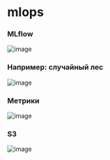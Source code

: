 # mlops

### MLflow
![image](https://github.com/user-attachments/assets/8ed15bbb-a220-403b-9b12-49e24b513838)

### Например: случайный лес
![image](https://github.com/user-attachments/assets/289c5b30-5b0b-4d96-a9f7-888bb7463c45)

### Метрики
![image](https://github.com/user-attachments/assets/db23f4e2-8d54-4f64-91fd-0df60d2b3c27)

### S3
![image](https://github.com/user-attachments/assets/a445a79e-c772-474f-a9da-55b2e7653913)
